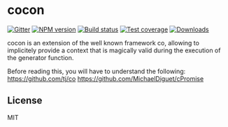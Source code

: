 # cocon

[![Gitter][gitter-image]][gitter-url]
[![NPM version][npm-image]][npm-url]
[![Build status][travis-image]][travis-url]
[![Test coverage][coveralls-image]][coveralls-url]
[![Downloads][downloads-image]][downloads-url]

  cocon is an extension of the well known framework co,
  allowing to implicitely provide a context that is magically valid during the execution of the generator function.

  Before reading this, you will have to understand the following:
  https://github.com/tj/co
  https://github.com/MichaelDiguet/cPromise

## License

  MIT

[npm-image]: https://img.shields.io/npm/v/cocon.svg?style=flat-square
[npm-url]: https://npmjs.org/package/cocon
[travis-image]: https://img.shields.io/travis/MichaelDiguet/cocon.svg?style=flat-square
[travis-url]: https://travis-ci.org/MichaelDiguet/cocon
[coveralls-image]: https://img.shields.io/coveralls/MichaelDiguet/cocon.svg?style=flat-square
[coveralls-url]: https://coveralls.io/r/MichaelDiguet/cocon
[downloads-image]: http://img.shields.io/npm/dm/cocon.svg?style=flat-square
[downloads-url]: https://npmjs.org/package/cocon
[gitter-image]: https://badges.gitter.im/Join%20Chat.svg
[gitter-url]: https://gitter.im/MichaelDiguet/cocon?utm_source=badge&utm_medium=badge&utm_campaign=pr-badge&utm_content=badge
